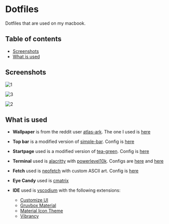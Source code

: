 # Dotfiles
Dotfiles that are used on my macbook.

## Table of contents

- [Screenshots](#screenshots)
- [What is used](#what-is-used)

## Screenshots

![1](https://raw.githubusercontent.com/xcvzn/dotfiles/main/screenshots/1.png)

![3](https://raw.githubusercontent.com/xcvzn/dotfiles/main/screenshots/3.png)

![2](https://raw.githubusercontent.com/xcvzn/dotfiles/main/screenshots/2.png)

## What is used

- **Wallpaper** is from the reddit user [atlas-ark](https://www.reddit.com/user/atlas-ark/). The one I used is [here](https://github.com/xcvzn/dotfiles/tree/main/wallpapers)

- **Top bar** is a modified version of [simple-bar](https://github.com/Jean-Tinland/simple-bar). Config is [here]()

- **Startpage** used is a modified version of [tea-green](https://github.com/sadparadiseinhell/tea-green). Config is [here](https://github.com/xcvzn/Home-Page)

- **Terminal** used is [alacritty](https://github.com/alacritty/alacritty) with [powerlevel10k](https://github.com/romkatv/powerlevel10k). Configs are [here](https://github.com/xcvzn/dotfiles/tree/main/.config/alacritty) and [here](https://github.com/xcvzn/dotfiles/blob/main/.p10k.zsh)

- **Fetch** used is [neofetch](https://github.com/dylanaraps/neofetch) with custom ASCII art. Config is [here](https://github.com/xcvzn/dotfiles/tree/main/.config/neofetch)

- **Eye Candy** used is [cmatrix](https://github.com/abishekvashok/cmatrix)

- **IDE** used is [vscodium](https://github.com/VSCodium/vscodium) with the following extensions:
    - [Customize UI](https://github.com/iocave/customize-ui)
    - [Gruvbox Material](https://github.com/sainnhe/gruvbox-material-vscode)
    - [Material Icon Theme](https://github.com/PKief/vscode-material-icon-theme)
    - [Vibrancy](https://github.com/EYHN/vscode-vibrancy)
